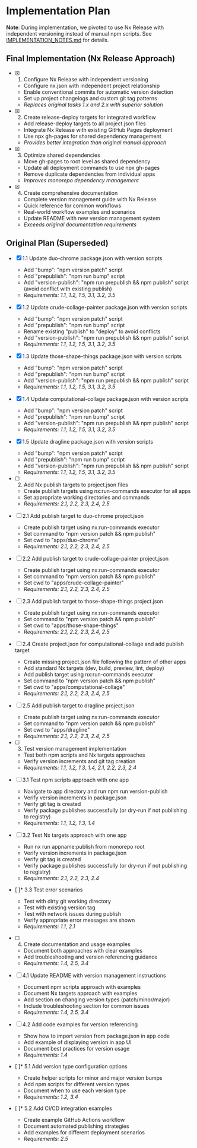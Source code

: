 # Implementation Plan

**Note**: During implementation, we pivoted to use Nx Release with independent versioning instead of manual npm scripts. See [IMPLEMENTATION_NOTES.md](./IMPLEMENTATION_NOTES.md) for details.

## Final Implementation (Nx Release Approach)

- [x] 1. Configure Nx Release with independent versioning
  - Configure nx.json with independent project relationship
  - Enable conventional commits for automatic version detection
  - Set up project changelogs and custom git tag patterns
  - _Replaces original tasks 1.x and 2.x with superior solution_

- [x] 2. Create release-deploy targets for integrated workflow
  - Add release-deploy targets to all project.json files
  - Integrate Nx Release with existing GitHub Pages deployment
  - Use npx gh-pages for shared dependency management
  - _Provides better integration than original manual approach_

- [x] 3. Optimize shared dependencies
  - Move gh-pages to root level as shared dependency
  - Update all deployment commands to use npx gh-pages
  - Remove duplicate dependencies from individual apps
  - _Improves monorepo dependency management_

- [x] 4. Create comprehensive documentation
  - Complete version management guide with Nx Release
  - Quick reference for common workflows
  - Real-world workflow examples and scenarios
  - Update README with new version management system
  - _Exceeds original documentation requirements_

## Original Plan (Superseded)

- [x] 1.1 Update duo-chrome package.json with version scripts

  - Add "bump": "npm version patch" script
  - Add "prepublish": "npm run bump" script
  - Add "version-publish": "npm run prepublish && npm publish" script (avoid conflict with existing publish)
  - _Requirements: 1.1, 1.2, 1.5, 3.1, 3.2, 3.5_

- [x] 1.2 Update crude-collage-painter package.json with version scripts

  - Add "bump": "npm version patch" script
  - Add "prepublish": "npm run bump" script
  - Rename existing "publish" to "deploy" to avoid conflicts
  - Add "version-publish": "npm run prepublish && npm publish" script
  - _Requirements: 1.1, 1.2, 1.5, 3.1, 3.2, 3.5_

- [x] 1.3 Update those-shape-things package.json with version scripts

  - Add "bump": "npm version patch" script
  - Add "prepublish": "npm run bump" script
  - Add "version-publish": "npm run prepublish && npm publish" script
  - _Requirements: 1.1, 1.2, 1.5, 3.1, 3.2, 3.5_

- [x] 1.4 Update computational-collage package.json with version scripts

  - Add "bump": "npm version patch" script
  - Add "prepublish": "npm run bump" script
  - Add "version-publish": "npm run prepublish && npm publish" script
  - _Requirements: 1.1, 1.2, 1.5, 3.1, 3.2, 3.5_

- [x] 1.5 Update dragline package.json with version scripts

  - Add "bump": "npm version patch" script
  - Add "prepublish": "npm run bump" script
  - Add "version-publish": "npm run prepublish && npm publish" script
  - _Requirements: 1.1, 1.2, 1.5, 3.1, 3.2, 3.5_

- [ ] 2. Add Nx publish targets to project.json files

  - Create publish targets using nx:run-commands executor for all apps
  - Set appropriate working directories and commands
  - _Requirements: 2.1, 2.2, 2.3, 2.4, 2.5_

- [ ] 2.1 Add publish target to duo-chrome project.json

  - Create publish target using nx:run-commands executor
  - Set command to "npm version patch && npm publish"
  - Set cwd to "apps/duo-chrome"
  - _Requirements: 2.1, 2.2, 2.3, 2.4, 2.5_

- [ ] 2.2 Add publish target to crude-collage-painter project.json

  - Create publish target using nx:run-commands executor
  - Set command to "npm version patch && npm publish"
  - Set cwd to "apps/crude-collage-painter"
  - _Requirements: 2.1, 2.2, 2.3, 2.4, 2.5_

- [ ] 2.3 Add publish target to those-shape-things project.json

  - Create publish target using nx:run-commands executor
  - Set command to "npm version patch && npm publish"
  - Set cwd to "apps/those-shape-things"
  - _Requirements: 2.1, 2.2, 2.3, 2.4, 2.5_

- [ ] 2.4 Create project.json for computational-collage and add publish target

  - Create missing project.json file following the pattern of other apps
  - Add standard Nx targets (dev, build, preview, lint, deploy)
  - Add publish target using nx:run-commands executor
  - Set command to "npm version patch && npm publish"
  - Set cwd to "apps/computational-collage"
  - _Requirements: 2.1, 2.2, 2.3, 2.4, 2.5_

- [ ] 2.5 Add publish target to dragline project.json

  - Create publish target using nx:run-commands executor
  - Set command to "npm version patch && npm publish"
  - Set cwd to "apps/dragline"
  - _Requirements: 2.1, 2.2, 2.3, 2.4, 2.5_

- [ ] 3. Test version management implementation

  - Test both npm scripts and Nx targets approaches
  - Verify version increments and git tag creation
  - _Requirements: 1.1, 1.2, 1.3, 1.4, 2.1, 2.2, 2.3, 2.4_

- [ ] 3.1 Test npm scripts approach with one app

  - Navigate to app directory and run npm run version-publish
  - Verify version increments in package.json
  - Verify git tag is created
  - Verify package publishes successfully (or dry-run if not publishing to registry)
  - _Requirements: 1.1, 1.2, 1.3, 1.4_

- [ ] 3.2 Test Nx targets approach with one app

  - Run nx run appname:publish from monorepo root
  - Verify version increments in package.json
  - Verify git tag is created
  - Verify package publishes successfully (or dry-run if not publishing to registry)
  - _Requirements: 2.1, 2.2, 2.3, 2.4_

- [ ]\* 3.3 Test error scenarios

  - Test with dirty git working directory
  - Test with existing version tag
  - Test with network issues during publish
  - Verify appropriate error messages are shown
  - _Requirements: 1.1, 2.1_

- [ ] 4. Create documentation and usage examples

  - Document both approaches with clear examples
  - Add troubleshooting and version referencing guidance
  - _Requirements: 1.4, 2.5, 3.4_

- [ ] 4.1 Update README with version management instructions

  - Document npm scripts approach with examples
  - Document Nx targets approach with examples
  - Add section on changing version types (patch/minor/major)
  - Include troubleshooting section for common issues
  - _Requirements: 1.4, 2.5, 3.4_

- [ ] 4.2 Add code examples for version referencing

  - Show how to import version from package.json in app code
  - Add example of displaying version in app UI
  - Document best practices for version usage
  - _Requirements: 1.4_

- [ ]\* 5.1 Add version type configuration options

  - Create helper scripts for minor and major version bumps
  - Add npm scripts for different version types
  - Document when to use each version type
  - _Requirements: 1.2, 3.4_

- [ ]\* 5.2 Add CI/CD integration examples
  - Create example GitHub Actions workflow
  - Document automated publishing strategies
  - Add examples for different deployment scenarios
  - _Requirements: 2.5_
